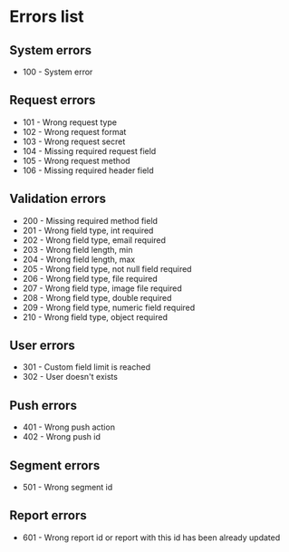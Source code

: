# Errors list #

## System errors ##

* 100 - System error

## Request errors ##

* 101 - Wrong request type
* 102 - Wrong request format
* 103 - Wrong request secret
* 104 - Missing required request field
* 105 - Wrong request method
* 106 - Missing required header field


## Validation errors ##

* 200 - Missing required method field
* 201 - Wrong field type, int required
* 202 - Wrong field type, email required
* 203 - Wrong field length, min
* 204 - Wrong field length, max
* 205 - Wrong field type, not null field required
* 206 - Wrong field type, file required
* 207 - Wrong field type, image file required
* 208 - Wrong field type, double required
* 209 - Wrong field type, numeric field required
* 210 - Wrong field type, object required

## User errors ##

* 301 - Custom field limit is reached
* 302 - User doesn't exists

## Push errors ##

* 401 - Wrong push action
* 402 - Wrong push id


## Segment errors ##

* 501 - Wrong segment id

## Report errors ##

* 601 - Wrong report id or report with this id has been already updated


